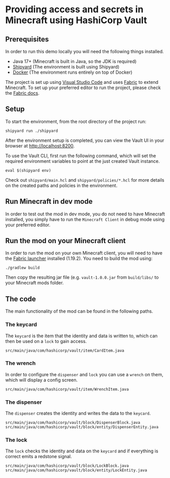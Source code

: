 # Providing access and secrets in Minecraft using HashiCorp Vault

## Prerequisites

In order to run this demo locally you will need the following things installed.

- Java 17+ (Minecraft is built in Java, so the JDK is required)
- [Shipyard](https://shipyard.run/docs/install) (The environment is built using Shipyard)
- [Docker](https://docs.docker.com/get-docker/) (The environment runs entirely on top of Docker)

The project is set up using [Visual Studio Code](https://code.visualstudio.com/) and uses [Fabric](https://fabricmc.net/) to extend Minecraft.
To set up your preferred editor to run the project, please check the [Fabric docs](https://fabricmc.net/wiki/tutorial:setup).

## Setup

To start the environment, from the root directory of the project run:

```shell
shipyard run ./shipyard
```

After the environment setup is completed, you can view the Vault UI in your browser at [http://localhost:8200](localhost:8200).

To use the Vault CLI, first run the following command, which will set the required environment variables to point at the just created Vault instance.

```shell
eval $(shipyard env)
```

Check out `shipyard/main.hcl` and `shipyard/policies/*.hcl` for more details on the created paths and policies in the environment.

## Run Minecraft in dev mode

In order to test out the mod in dev mode, you do not need to have Minecraft installed, you simply have to run the `Minecraft Client` in debug mode using your preferred editor.

## Run the mod on your Minecraft client

In order to run the mod on your own Minecraft client, you will need to have the [Fabric launcher](https://fabricmc.net/use/installer/) installed (1.19.2).
You need to build the mod using:

```shell
./gradlew build
```

Then copy the resulting jar file (e.g. `vault-1.0.0.jar` from `build/libs/` to your Minecraft mods folder.

## The code

The main functionality of the mod can be found in the following paths.

### The keycard

The `keycard` is the item that the identity and data is written to, which can then be used on a `lock` to gain access.

```shell
src/main/java/com/hashicorp/vault/item/CardItem.java
```

### The wrench

In order to configure the `dispenser` and `lock` you can use a `wrench` on them, which will display a config screen.

```shell
src/main/java/com/hashicorp/vault/item/WrenchItem.java
```

### The dispenser

The `dispenser` creates the identity and writes the data to the `keycard`.

```shell
src/main/java/com/hashicorp/vault/block/DispenserBlock.java
src/main/java/com/hashicorp/vault/block/entity/DispenserEntity.java
```

### The lock

The `lock` checks the identity and data on the `keycard` and if everything is correct emits a redstone signal.

```shell
src/main/java/com/hashicorp/vault/block/LockBlock.java
src/main/java/com/hashicorp/vault/block/entity/LockEntity.java
```

